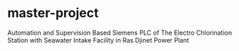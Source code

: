 # master-project
Automation and Supervision Based Siemens PLC of The Electro Chlorination Station with Seawater Intake Facility in Ras Djinet Power Plant
